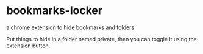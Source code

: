 # bookmarks-locker
a chrome extension to hide bookmarks and folders

Put things to hide in a folder named private, then you can toggle it using the extension button.
